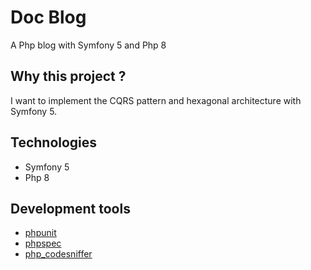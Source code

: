 # Doc Blog
A Php blog with Symfony 5 and Php 8

## Why this project ?
I want to implement the CQRS pattern and hexagonal architecture with Symfony 5.

## Technologies
- Symfony 5
- Php 8

## Development tools
- [phpunit](https://github.com/sebastianbergmann/phpunit)
- [phpspec](https://github.com/phpspec/phpspec)
- [php_codesniffer](https://github.com/squizlabs/PHP_CodeSniffer)

